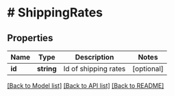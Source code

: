 # # ShippingRates

## Properties

Name | Type | Description | Notes
------------ | ------------- | ------------- | -------------
**id** | **string** | Id of shipping rates | [optional]

[[Back to Model list]](../../README.md#models) [[Back to API list]](../../README.md#endpoints) [[Back to README]](../../README.md)
